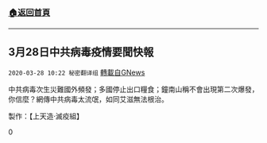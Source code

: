 ###  [:house:返回首頁](https://github.com/ourhimalayas/txt)
---

## 3月28日中共病毒疫情要聞快報
`2020-03-28 10:22 秘密翻译组` [轉載自GNews](https://gnews.org/zh-hant/155164/)

中共病毒次生災難國外頻發；多國停止出口糧食；鐘南山稱不會出現第二次爆發，你信麼？網傳中共病毒太流氓，如同艾滋無法根治。



製作：【上天造·滅疫組】

0
